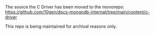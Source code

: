 The source the C Driver has been moved to the monorepo:
https://github.com/10gen/docs-mongodb-internal/tree/main/content/c-driver

This repo is being maintained for archival reasons only.

